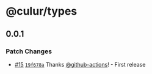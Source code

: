 # @culur/types

## 0.0.1

### Patch Changes

- [#15](https://github.com/culur/culur/pull/15) [`19f678a`](https://github.com/culur/culur/commit/19f678a0a2a19b917f4d1e1c0516726fd9317bf8) Thanks [@github-actions](https://github.com/apps/github-actions)! - First release
